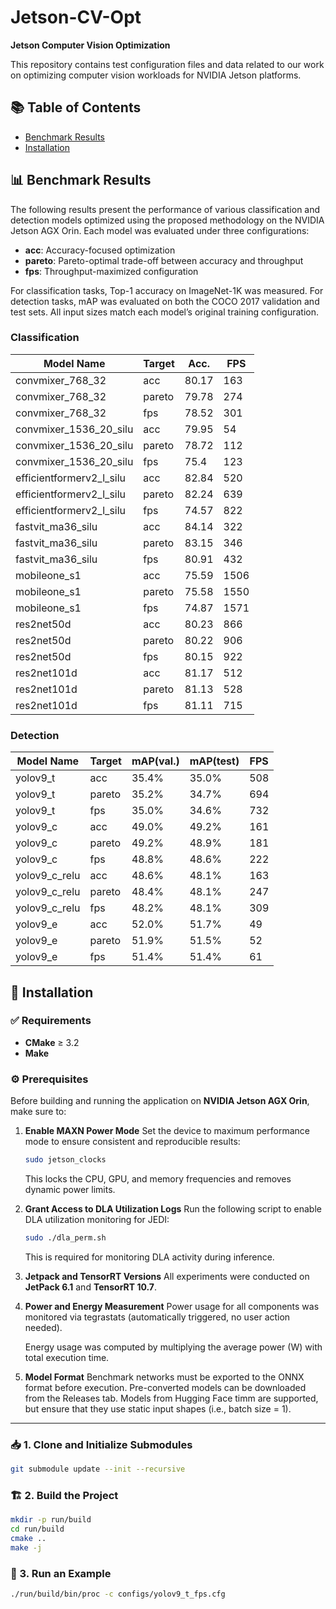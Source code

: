 # Jetson-CV-Opt

**Jetson Computer Vision Optimization**

This repository contains test configuration files and data related to our work on optimizing computer vision workloads for NVIDIA Jetson platforms.

## 📚 Table of Contents

- [Benchmark Results](#benchmark-results) 
- [Installation](#installation)   

## 📊 Benchmark Results

The following results present the performance of various classification and detection models optimized using the proposed methodology on the NVIDIA Jetson AGX Orin.
Each model was evaluated under three configurations:

* **acc**: Accuracy-focused optimization
* **pareto**: Pareto-optimal trade-off between accuracy and throughput
* **fps**: Throughput-maximized configuration

For classification tasks, Top-1 accuracy on ImageNet-1K was measured.
For detection tasks, mAP was evaluated on both the COCO 2017 validation and test sets.
All input sizes match each model’s original training configuration.

### Classification

| Model Name               | Target | Acc.  | FPS  |
|--------------------------|--------|-------|------|
| convmixer_768_32         | acc    | 80.17 | 163  |
| convmixer_768_32         | pareto | 79.78 | 274  |
| convmixer_768_32         | fps    | 78.52 | 301  |
| convmixer_1536_20_silu   | acc    | 79.95 | 54   |
| convmixer_1536_20_silu   | pareto | 78.72 | 112  |
| convmixer_1536_20_silu   | fps    | 75.4  | 123  |
| efficientformerv2_l_silu | acc    | 82.84 | 520  |
| efficientformerv2_l_silu | pareto | 82.24 | 639  |
| efficientformerv2_l_silu | fps    | 74.57 | 822  |
| fastvit_ma36_silu        | acc    | 84.14 | 322  |
| fastvit_ma36_silu        | pareto | 83.15 | 346  |
| fastvit_ma36_silu        | fps    | 80.91 | 432  |
| mobileone_s1             | acc    | 75.59 | 1506 |
| mobileone_s1             | pareto | 75.58 | 1550 |
| mobileone_s1             | fps    | 74.87 | 1571 |
| res2net50d               | acc    | 80.23 | 866  |
| res2net50d               | pareto | 80.22 | 906  |
| res2net50d               | fps    | 80.15 | 922  |
| res2net101d              | acc    | 81.17 | 512  |
| res2net101d              | pareto | 81.13 | 528  |
| res2net101d              | fps    | 81.11 | 715  |

### Detection

| Model Name    | Target | mAP(val.) | mAP(test) | FPS |
|---------------|--------|-----------|-----------|-----|
| yolov9_t      | acc    | 35.4%     | 35.0%     | 508 |
| yolov9_t      | pareto | 35.2%     | 34.7%     | 694 |
| yolov9_t      | fps    | 35.0%     | 34.6%     | 732 |
| yolov9_c      | acc    | 49.0%     | 49.2%     | 161 |
| yolov9_c      | pareto | 49.2%     | 48.9%     | 181 |
| yolov9_c      | fps    | 48.8%     | 48.6%     | 222 |
| yolov9_c_relu | acc    | 48.6%     | 48.1%     | 163 |
| yolov9_c_relu | pareto | 48.4%     | 48.1%     | 247 |
| yolov9_c_relu | fps    | 48.2%     | 48.1%     | 309 |
| yolov9_e      | acc    | 52.0%     | 51.7%     | 49  |
| yolov9_e      | pareto | 51.9%     | 51.5%     | 52  |
| yolov9_e      | fps    | 51.4%     | 51.4%     | 61  |

## 🔧 Installation

### ✅ Requirements

* **CMake** ≥ 3.2
* **Make**

### ⚙️ Prerequisites

Before building and running the application on **NVIDIA Jetson AGX Orin**, make sure to:

1. **Enable MAXN Power Mode**
   Set the device to maximum performance mode to ensure consistent and reproducible results:

   ```bash
   sudo jetson_clocks
   ```

   This locks the CPU, GPU, and memory frequencies and removes dynamic power limits.

2. **Grant Access to DLA Utilization Logs**
   Run the following script to enable DLA utilization monitoring for JEDI:

   ```bash
   sudo ./dla_perm.sh
   ```

   This is required for monitoring DLA activity during inference.

3. **Jetpack and TensorRT Versions**
   All experiments were conducted on **JetPack 6.1** and **TensorRT 10.7**.

4. **Power and Energy Measurement**
   Power usage for all components was monitored via tegrastats (automatically triggered, no user action needed).

   Energy usage was computed by multiplying the average power (W) with total execution time.

5. **Model Format**
   Benchmark networks must be exported to the ONNX format before execution. Pre-converted models can be downloaded from the Releases tab. Models from Hugging Face timm are supported, but ensure that they use static input shapes (i.e., batch size = 1).

---

### 📥 1. Clone and Initialize Submodules

```bash
git submodule update --init --recursive
```

### 🏗️ 2. Build the Project

```bash
mkdir -p run/build
cd run/build
cmake ..
make -j
```

### 🚀 3. Run an Example

```bash
./run/build/bin/proc -c configs/yolov9_t_fps.cfg
```
